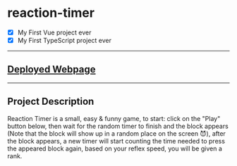 # reaction-timer

- [x] My First Vue project ever
- [x] My First TypeScript project ever

---

## [Deployed Webpage](https://abrahman-ra.github.io/reaction-timer/)

---

## Project Description

Reaction Timer is a small, easy & funny game, to start: click on the
"Play" button below, then wait for the random timer to finish and the
block appears (Note that the block will show up in a random place on the
screen 😈), after the block appears, a new timer will start counting the
time needed to press the appeared block again, based on your reflex speed,
you will be given a rank.
